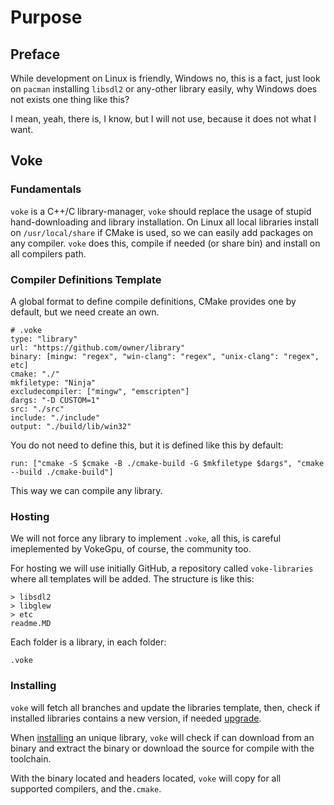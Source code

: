 # Purpose

## Preface

While development on Linux is friendly, Windows no, this is a fact, just look on `pacman` installing `libsdl2` or any-other library easily, why Windows does not exists one thing like this?

I mean, yeah, there is, I know, but I will not use, because it does not what I want.

## Voke

### Fundamentals

`voke` is a C++/C library-manager, `voke` should replace the usage of stupid hand-downloading and library installation. On Linux all local libraries install on `/usr/local/share` if CMake is used, so we can easily add packages on any compiler. `voke` does this, compile if needed (or share bin) and install on all compilers path.

### Compiler Definitions Template

A global format to define compile definitions, CMake provides one by default, but we need create an own.
```
# .voke
type: "library"
url: "https://github.com/owner/library"
binary: [mingw: "regex", "win-clang": "regex", "unix-clang": "regex", etc]
cmake: "./"
mkfiletype: "Ninja"
excludecompiler: ["mingw", "emscripten"]
dargs: "-D CUSTOM=1"
src: "./src"
include: "./include"
output: "./build/lib/win32"
```

You do not need to define this, but it is defined like this by default:
```
run: ["cmake -S $cmake -B ./cmake-build -G $mkfiletype $dargs", "cmake --build ./cmake-build"]
```

This way we can compile any library.

### Hosting

We will not force any library to implement `.voke`, all this, is careful imeplemented by VokeGpu, of course, the community too.

For hosting we will use initially GitHub, a repository called `voke-libraries` where all templates will be added. The structure is like this:

```
> libsdl2
> libglew
> etc
readme.MD
```

Each folder is a library, in each folder:
```
.voke
```

### Installing

`voke` will fetch all branches and update the libraries template, then, check if installed libraries contains a new version, if needed [upgrade](./args.md#sync-upgrade).

When [installing](./args.md#sync) an unique library, `voke` will check if can download from an binary and extract the binary or download the source for compile with the toolchain.

With the binary located and headers located, `voke` will copy for all supported compilers, and the`.cmake`.